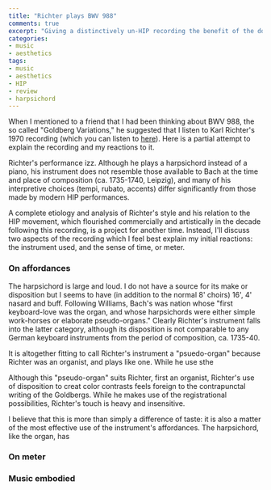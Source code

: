```yaml
---
title: "Richter plays BWV 988"
comments: true
excerpt: "Giving a distinctively un-HIP recording the benefit of the doubt"
categories: 
- music
- aesthetics
tags:
- music
- aesthetics
- HIP	
- review
- harpsichord
---
```


When I mentioned to a friend that I had been thinking about BWV 988, the so called "Goldberg Variations," he suggested that I listen to Karl Richter's 1970 recording (which you can listen to [here](https://youtu.be/F9_m4KoTC6w)). Here is a partial attempt to explain the recording and my reactions to it.

Richter's performance izz. Although he plays a harpsichord instead of a piano, his instrument does not resemble those available to Bach at the time and place of composition (ca. 1735-1740, Leipzig), and many of his interpretive choices (tempi, rubato, accents) differ significantly from those made by modern HIP performances. 

A complete etiology and analysis of Richter's style and his relation to the HIP movement, which flourished commercially and artistically in the decade following this recording, is a project for another time. Instead, I'll discuss two aspects of the recording which I feel best explain my initial reactions: the instrument used, and the sense of time, or meter.

### On affordances

The harpsichord is large and loud. I do not have a source for its make or disposition but I seems to have (in addition to the normal 8' choirs) 16', 4' nasard and buff. Following Williams, Bach's was nation whose "first keyboard-love was the organ, and whose harpsichords were either simple work-horses or elaborate pseudo-organs." Clearly Richter's instrument falls into the latter category, although its disposition is not comparable to any German keyboard instruments from the period of composition, ca. 1735-40.

It is altogether fitting to call Richter's instrument a "psuedo-organ" because Richter was an organist, and plays like one. While he use sthe

Although this "pseudo-organ" suits Richter, first an organist, Richter's use of disposition to creat color contrasts feels foreign to the contrapunctal writing of the Goldbergs. While he makes use of the registrational possibilities, Richter's touch is heavy and insensitive.

I believe that this is more than simply a difference of taste: it is also a matter of the most effective use of the instrument's affordances. The harpsichord, like the organ, has 

### On meter



### Music embodied